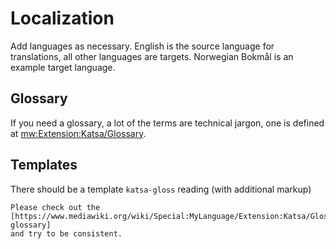 # Localization

Add languages as necessary. English is the source language for translations,
all other languages are targets. Norwegian Bokmål is an example target language.

## Glossary

If you need a glossary, a lot of the terms are technical jargon, one is defined at
[mw:Extension:Katsa/Glossary](https://www.mediawiki.org/wiki/Extension:Katsa/Glossary).

## Templates

There should be a template `katsa-gloss` reading (with additional markup)

    Please check out the
    [https://www.mediawiki.org/wiki/Special:MyLanguage/Extension:Katsa/Glossary glossary]
    and try to be consistent.
